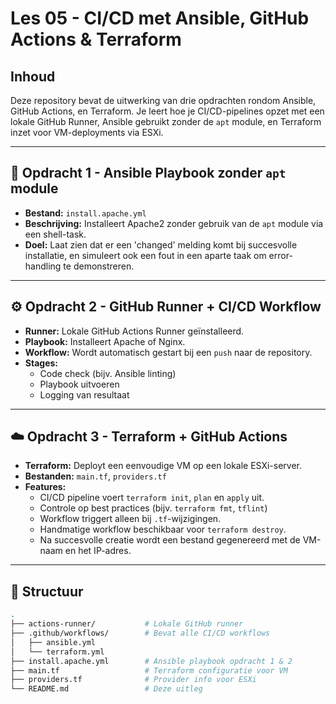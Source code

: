 # Les 05 - CI/CD met Ansible, GitHub Actions & Terraform

## Inhoud

Deze repository bevat de uitwerking van drie opdrachten rondom Ansible, GitHub Actions, en Terraform. Je leert hoe je CI/CD-pipelines opzet met een lokale GitHub Runner, Ansible gebruikt zonder de `apt` module, en Terraform inzet voor VM-deployments via ESXi.

---

## 🧪 Opdracht 1 - Ansible Playbook zonder `apt` module

- **Bestand:** `install.apache.yml`
- **Beschrijving:** Installeert Apache2 zonder gebruik van de `apt` module via een shell-task.
- **Doel:** Laat zien dat er een 'changed' melding komt bij succesvolle installatie, en simuleert ook een fout in een aparte taak om error-handling te demonstreren.

---

## ⚙️ Opdracht 2 - GitHub Runner + CI/CD Workflow

- **Runner:** Lokale GitHub Actions Runner geïnstalleerd.
- **Playbook:** Installeert Apache of Nginx.
- **Workflow:** Wordt automatisch gestart bij een `push` naar de repository.
- **Stages:**
  - Code check (bijv. Ansible linting)
  - Playbook uitvoeren
  - Logging van resultaat

---

## ☁️ Opdracht 3 - Terraform + GitHub Actions

- **Terraform:** Deployt een eenvoudige VM op een lokale ESXi-server.
- **Bestanden:** `main.tf`, `providers.tf`
- **Features:**
  - CI/CD pipeline voert `terraform init`, `plan` en `apply` uit.
  - Controle op best practices (bijv. `terraform fmt`, `tflint`)
  - Workflow triggert alleen bij `.tf`-wijzigingen.
  - Handmatige workflow beschikbaar voor `terraform destroy`.
  - Na succesvolle creatie wordt een bestand gegenereerd met de VM-naam en het IP-adres.

---

## 📁 Structuur

```bash
.
├── actions-runner/           # Lokale GitHub runner
├── .github/workflows/        # Bevat alle CI/CD workflows
│   ├── ansible.yml
│   └── terraform.yml
├── install.apache.yml        # Ansible playbook opdracht 1 & 2
├── main.tf                   # Terraform configuratie voor VM
├── providers.tf              # Provider info voor ESXi
└── README.md                 # Deze uitleg
